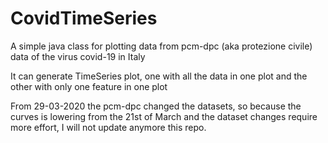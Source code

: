 # CovidTimeSeries
A simple java class for plotting data from pcm-dpc (aka protezione civile) data of the virus covid-19 in Italy

It can generate TimeSeries plot, one with all the data in one plot and the other with only one feature in one plot

From 29-03-2020 the pcm-dpc changed the datasets, so because the curves is lowering from the 21st of March and the dataset changes require more effort, I will not update anymore this repo. 
